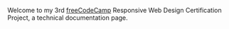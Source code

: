 Welcome to my 3rd [freeCodeCamp](https://www.freecodecamp.org/) Responsive Web Design Certification Project, a technical documentation page.